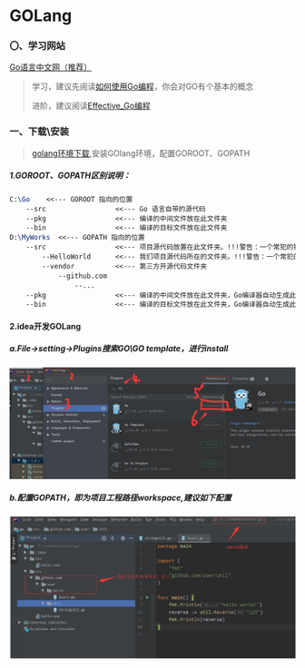 # GOLang

### 〇、学习网站

[Go语言中文网（推荐）](https://studygolang.com)

> 学习，建议先阅读[如何使用Go编程](http://docscn.studygolang.com/doc/code.html#%E7%BB%84%E7%BB%87)，你会对GO有个基本的概念
>
> 进阶，建议阅读[Effective_Go编程](http://docscn.studygolang.com/doc/effective_go.html)



### 一、下载\安装

> [golang环境下载](https://studygolang.com/dl),安装GOlang环境，配置GOROOT、GOPATH

##### 1.GOROOT、GOPATH区别说明：

```tex
C:\Go    <<--- GOROOT 指向的位置
    --src                 <<--- Go 语言自带的源代码
    --pkg                 <<--- 编译的中间文件放在此文件夹
    --bin                 <<--- 编译的目标文件放在此文件夹
D:\MyWorks  <<--- GOPATH 指向的位置
    --src                 <<--- 项目源代码放置在此文件夹。!!!警告：一个常犯的错误是把 GOPATH 指向此处!!!
        --HelloWorld      <<--- 我们项目源代码所在的文件夹。!!!警告：一个常犯的错误是把 GOPATH 指向此处!!!
        --vendor          <<--- 第三方开源代码文件夹
            --github.com
                --...
    --pkg                 <<--- 编译的中间文件放在此文件夹，Go编译器自动生成此文件夹
    --bin                 <<--- 编译的目标文件放在此文件夹，Go编译器自动生成此文件夹
```

#### 2.idea开发GOLang

##### a.File->setting->Plugins搜索GO\GO template，进行install

![](https://github.com/chenjxJava/photos/blob/master/go/helloworld/idea_plugin_install.png?raw=true)

##### b.配置GOPATH，即为项目工程路径workspace,建议如下配置

![](https://github.com/chenjxJava/photos/blob/master/go/helloworld/idea_golang_project_struct.png?raw=true)